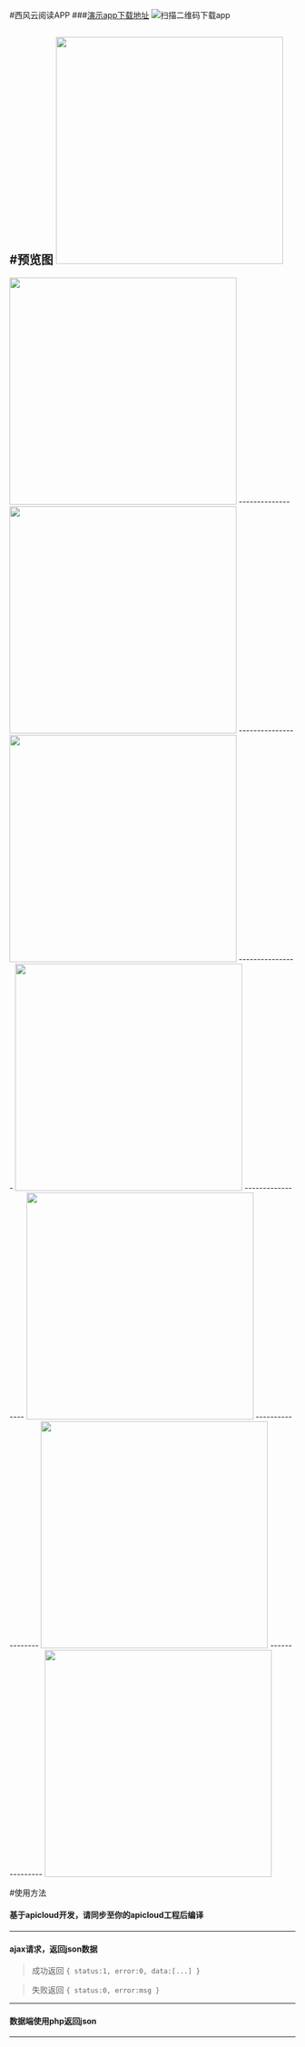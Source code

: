 #西风云阅读APP
###[演示app下载地址](http://demo.jameson512.com/xifeng/0.6.60.apk)
![扫描二维码下载app](http://demo.jameson512.com/xifeng/adv1.png)

#预览图
<img src="http://demo.jameson512.com/xifeng/1.png" width="400px" />
----------
<img src="http://demo.jameson512.com/xifeng/2.png" width="400px" />
--------------
<img src="http://demo.jameson512.com/xifeng/3.png" width="400px" />
---------------
<img src="http://demo.jameson512.com/xifeng/3-2.png" width="400px" />
----------------
<img src="http://demo.jameson512.com/xifeng/4.png" width="400px" />
-----------------
<img src="http://demo.jameson512.com/xifeng/5.png" width="400px" />
------------------
<img src="http://demo.jameson512.com/xifeng/6.png" width="400px" />
---------------
<img src="http://demo.jameson512.com/xifeng/7.png" width="400px" />

#使用方法

#### 基于apicloud开发，请同步至你的apicloud工程后编译
-------------------------------------------
#### ajax请求，返回json数据

>	成功返回 
	`
	{
		status:1,
		error:0,
		data:[...]
	}
	`

>	失败返回
	`
	{
		status:0,
		error:msg
	}
	`
------------------------------

#### 数据端使用php返回json
------------------------------------------